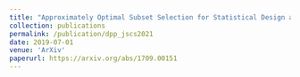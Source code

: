 ```yaml
---
title: "Approximately Optimal Subset Selection for Statistical Design and Modelling"
collection: publications
permalink: /publication/dpp_jscs2021
date: 2019-07-01
venue: 'ArXiv'
paperurl: https://arxiv.org/abs/1709.00151
---
```

